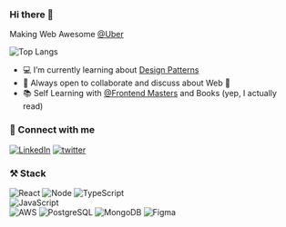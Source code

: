 ### Hi there 👋

<!--
**MananTaneja/MananTaneja** is a ✨ _special_ ✨ repository because its `README.md` (this file) appears on your GitHub profile.

Here are some ideas to get you started:

- 🔭 I’m currently working on ...
- 🌱 I’m currently learning ...
- 👯 I’m looking to collaborate on ...
- 🤔 I’m looking for help with ...
- 💬 Ask me about ...
- 📫 How to reach me: ...
- 😄 Pronouns: ...
- ⚡ Fun fact: ...
-->

Making Web Awesome [@Uber](https://github.com/Uber)


<!--[Manan's github stats](https://github-readme-stats.vercel.app/api?username=manantaneja&count_private=true&show_icons=true) -->
![Top Langs](https://github-readme-stats.vercel.app/api/top-langs/?username=manantaneja&langs_count=10&layout=compact)


- 💻  I’m currently learning about [Design Patterns](https://www.patterns.dev/posts/classic-design-patterns/)
- 👯  Always open to collaborate and discuss about Web 🧡
- 📚  Self Learning with [@Frontend Masters](https://frontendmasters.com/u/Manan/) and Books (yep, I actually read)


### 🤝 Connect with me 

 <a href="https://www.linkedin.com/in/manan-taneja/" target="_blank"><img src="https://img.shields.io/badge/LinkedIn-Manan%20Taneja-0e76a8?style=for-the-badge&logo=linkedin" alt="LinkedIn"></a>   <a href="https://twitter.com/MananTaneja" target="_blank"><img src="https://img.shields.io/badge/Twitter-Manan_Taneja-00acee?style=for-the-badge&logo=twitter" alt="twitter"></a>  
 
 
 ### ⚒️ Stack
 
 
![React](https://img.shields.io/badge/React-3DDC84?style=for-the-badge&logo=react&logoColor=white)
![Node](https://img.shields.io/badge/NodeJS-%230095D5.svg?style=for-the-badge&logo=node.js&logoColor=white)
![TypeScript](https://img.shields.io/badge/typescript-%23ED8B00.svg?style=for-the-badge&logo=typescript&logoColor=white)  
![JavaScript](https://img.shields.io/badge/javascript-%23ED8B00.svg?style=for-the-badge&logo=javascript&logoColor=white)  
![AWS](https://img.shields.io/badge/aws-%23039BE5.svg?style=for-the-badge&logo=Amazon%20AWS)
![PostgreSQL](https://img.shields.io/badge/postgresql-%2307405e.svg?style=for-the-badge&logo=postgresql&logoColor=white)
![MongoDB](https://img.shields.io/badge/MongoDB-%2307405e.svg?style=for-the-badge&logo=MongoDB&logoColor=white)
![Figma](https://img.shields.io/badge/figma-%23ED8B00.svg?style=for-the-badge&logo=figma&logoColor=white) 
 

